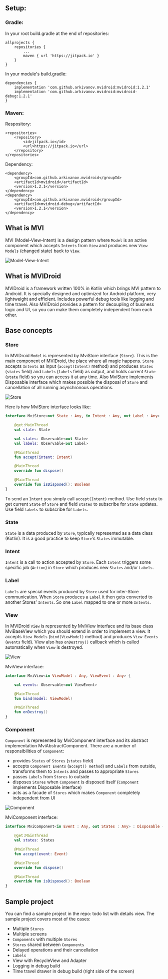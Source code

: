 ## Setup:

### Gradle:

In your root build.gradle at the end of repositories:
```
allprojects {
    repositories {
        ...
        maven { url 'https://jitpack.io' }
    }
}
```
In your module's build.gradle:
```
dependencies {
    implementation 'com.github.arkivanov.mvidroid:mvidroid:1.2.1'
    implementation 'com.github.arkivanov.mvidroid:mvidroid-debug:1.2.1'
}
```
### Maven:

Respository:
```
<repositories>
    <repository>
        <id>jitpack.io</id>
        <url>https://jitpack.io</url>
    </repository>
</repositories>
```
Dependency:
```
<dependency>
    <groupId>com.github.arkivanov.mvidroid</groupId>
    <artifactId>mvidroid</artifactId>
    <version>1.2.1</version>
</dependency>
<dependency>
    <groupId>com.github.arkivanov.mvidroid</groupId>
    <artifactId>mvidroid-debug</artifactId>
    <version>1.2.1</version>
</dependency>
```

## What is MVI

MVI (Model-View-Intent) is a design pattern where `Model` is an active component which accepts `Intents` from `View` and produces new `View Models` (changed state) back to `View`.

![Model-View-Intent](https://s8.postimg.cc/8xqom7e0l/MVI2.png)
<br>

## What is MVIDroid

MVIDroid is a framework written 100% in Kotlin which brings MVI pattern to Android. It is specially designed and optimized for Android platform, very lightweight and efficient. Includes powerful debug tools like logging and time travel. Also MVIDroid provides a pattern for decoupling of business logic and UI, so you can make them completely independent from each other.

## Base concepts

### Store

In MVIDroid `Model` is represented by MviStore interface (`Store`). This is the main component of MVIDroid, the place where all magic happens. `Store` accepts `Intents` as input (`accept(Intent)` method) and produces `States` (`states` field) and `Labels` (`labels` field) as output, and holds current `State` (`state` field) so you can access it at any time. Also MviStore implements Disposable interface which makes possible the disposal of `Store` and cancellation of all running asynchronous operations.

![Store](https://s8.postimg.cc/3mbs1hznp/Store2.png)

Here is how MviStore interface looks like:

```kotlin
interface MviStore<out State : Any, in Intent : Any, out Label : Any> : Disposable {

    @get:MainThread
    val state: State

    val states: Observable<out State>
    val labels: Observable<out Label>

    @MainThread
    fun accept(intent: Intent)

    @MainThread
    override fun dispose()

    @MainThread
    override fun isDisposed(): Boolean
}
```

To send an `Intent` you simply call `accept(Intent)` method. Use field `state` to get current `State` of `Store` and field `states` to subscribe for `State` updates. Use field `labels` to subscribe for `Labels`.

### State

`State` is a data produced by `Store`, typically represented as a data class (Kotlin). It is a good practice to keep `Store`’s `States` immutable.

### Intent

`Intent` is a call to action accepted by `Store`. Each `Intent` triggers some specific job (`Action`) in `Store` which produces new `States` and/or `Labels`.

### Label

`Labels` are special events produced by `Store` used for inter-Store communication. When `Store` produces a `Label` it then gets converted to another Stores’ `Intents`. So one `Label` mapped to one or more `Intents`.

### View

In MVIDroid `View` is represented by MviView interface and its base class MviBaseView which you should extend in order to implement a view. It accepts `View Models` (`bind(ViewModel)` method) and produces `View Events` (`events` field). View also has `onDestroy()` callback which is called automatically when `View` is destroyed.

![View](https://s8.postimg.cc/weijkrp91/View2_1.png)

MviView interface:

```kotlin
interface MviView<in ViewModel : Any, ViewEvent : Any> {

    val events: Observable<out ViewEvent>

    @MainThread
    fun bind(model: ViewModel)

    @MainThread
    fun onDestroy()
}
```

### Component

`Component` is represented by MviComponent interface and its abstract implementation MviAbstractComponent. There are a number of responsibilities of `Component`:
* provides `States` of `Stores` (`states` field)
* accepts `Component Events` (`accept() method`) and `Labels` from outside, transforms them to `Intents` and passes to appropriate `Stores`
* passes `Labels` from `Stores` to outside
* disposes `Stores` when `Component` is disposed itself (`Component` implements Disposable interface)
* acts as a facade of `Stores` which makes `Component` completely independent from UI

![Component](https://s8.postimg.cc/dap84czj9/Component.png)

MviComponent interface:

```kotlin
interface MviComponent<in Event : Any, out States : Any> : Disposable {

    @get:MainThread
    val states: States

    @MainThread
    fun accept(event: Event)

    @MainThread
    override fun dispose()

    @MainThread
    override fun isDisposed(): Boolean
}
```

## Sample project

You can find a sample project in the repo: todo list with details view.
The sample project covers most of the cases:
- Multiple `Stores`
- Multiple screens
- `Components` with multiple `Stores`
- `Stores` shared between `Components`
- Delayed operations and their cancellation
- `Labels`
- View with RecycleView and Adapter
- Logging in debug build
- Time travel drawer in debug build (right side of the screen)
